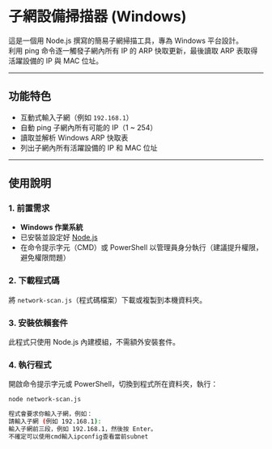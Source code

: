 # 子網設備掃描器 (Windows)

這是一個用 Node.js 撰寫的簡易子網掃描工具，專為 Windows 平台設計。  
利用 ping 命令逐一觸發子網內所有 IP 的 ARP 快取更新，最後讀取 ARP 表取得活躍設備的 IP 與 MAC 位址。

---

## 功能特色

- 互動式輸入子網（例如 `192.168.1`）
- 自動 ping 子網內所有可能的 IP（1 ~ 254）
- 讀取並解析 Windows ARP 快取表
- 列出子網內所有活躍設備的 IP 和 MAC 位址

---

## 使用說明

### 1. 前置需求

- **Windows 作業系統**  
- 已安裝並設定好 [Node.js](https://nodejs.org/)  
- 在命令提示字元（CMD）或 PowerShell 以管理員身分執行（建議提升權限，避免權限問題）

### 2. 下載程式碼

將 `network-scan.js`（程式碼檔案）下載或複製到本機資料夾。

### 3. 安裝依賴套件

此程式只使用 Node.js 內建模組，不需額外安裝套件。

### 4. 執行程式

開啟命令提示字元或 PowerShell，切換到程式所在資料夾，執行：

```bash
node network-scan.js

程式會要求你輸入子網，例如：
請輸入子網 (例如 192.168.1):
輸入子網前三段，例如 192.168.1，然後按 Enter。
不確定可以使用cmd輸入ipconfig查看當前subnet
